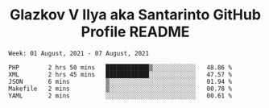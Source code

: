 <h1 align="center">Glazkov V Ilya aka Santarinto GitHub Profile README</h1>

<!--START_SECTION:waka-->
```text
Week: 01 August, 2021 - 07 August, 2021

PHP        2 hrs 50 mins   ████████████▒░░░░░░░░░░░░   48.86 % 
XML        2 hrs 45 mins   ████████████░░░░░░░░░░░░░   47.57 % 
JSON       6 mins          ▒░░░░░░░░░░░░░░░░░░░░░░░░   01.94 % 
Makefile   2 mins          ▒░░░░░░░░░░░░░░░░░░░░░░░░   00.78 % 
YAML       2 mins          ░░░░░░░░░░░░░░░░░░░░░░░░░   00.61 % 
```
<!--END_SECTION:waka-->